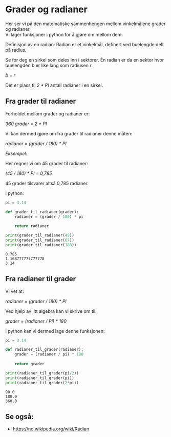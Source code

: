 # Grader og radianer

Her ser vi på den matematiske sammenhengen mellom vinkelmålene grader og radianer.  
Vi lager funksjoner i python for å gjøre om mellom dem.

Definisjon av en radian:
Radian er et vinkelmål, definert ved buelengde delt på radius.

Se for deg en sirkel som deles inn i sektorer.
Én radian er da en sektor hvor buelengden _b_ er like lang som radiusen _r_.

*b = r*

Det er plass til *2 * PI* antall radianer i en sirkel.


## Fra grader til radianer

Forholdet mellom grader og radianer er:

*360 grader = 2 * PI*

Vi kan dermed gjøre om fra grader til radianer denne måten:

*radianer = (grader / 180) * PI*

_Eksempel:_

Her regner vi om 45 grader til radianer:

*(45 / 180) * PI = 0,785*

45 grader tilsvarer altså 0,785 radianer.

I python:


```python
pi = 3.14

def grader_til_radianer(grader):
    radianer = (grader / 180) * pi
    
    return radianer

print(grader_til_radianer(45))
print(grader_til_radianer(67))
print(grader_til_radianer(180))
```

    0.785
    1.168777777777778
    3.14



## Fra radianer til grader

Vi vet at:

*radianer = (grader / 180) * PI*

Ved hjelp av litt algebra kan vi skrive om til:

*grader = (radianer / PI) * 180*

I python kan vi dermed lage denne funksjonen:


```python
pi = 3.14

def radianer_til_grader(radianer):
    grader = (radianer / pi) * 180
    
    return grader

print(radianer_til_grader(pi/2))
print(radianer_til_grader(pi))
print(radianer_til_grader(2*pi))
```

    90.0
    180.0
    360.0



## Se også:

 - https://no.wikipedia.org/wiki/Radian
 

